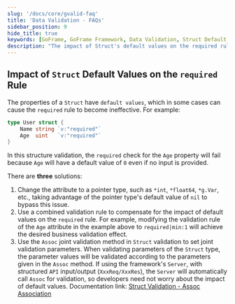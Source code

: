 ```yaml
---
slug: '/docs/core/gvalid-faq'
title: 'Data Validation - FAQs'
sidebar_position: 9
hide_title: true
keywords: [GoFrame, GoFrame Framework, Data Validation, Struct Default Value, Required Rule, Pointer Type, Combined Validation Rules, Assoc Joint Validation, API Input/Output, Server]
description: "The impact of Struct's default values on the required rule and its solutions when using the GoFrame framework for data validation, including using pointer types to bypass default value impacts, combined validation rules, and the Assoc joint validation method to ensure validation accuracy."
---
```


## Impact of `Struct` Default Values on the `required` Rule

The properties of a `Struct` have `default values`, which in some cases can cause the `required` rule to become ineffective. For example:

```go
type User struct {
    Name string `v:"required"`
    Age  uint   `v:"required"`
}
```

In this structure validation, the `required` check for the `Age` property will fail because `Age` will have a default value of `0` even if no input is provided.

There are **three** solutions:

1. Change the attribute to a pointer type, such as `*int`, `*float64`, `*g.Var`, etc., taking advantage of the pointer type's default value of `nil` to bypass this issue.
2. Use a combined validation rule to compensate for the impact of default values on the `required` rule. For example, modifying the validation rule of the `Age` attribute in the example above to `required|min:1` will achieve the desired business validation effect.
3. Use the `Assoc` joint validation method in `Struct` validation to set joint validation parameters. When validating parameters of the `Struct` type, the parameter values will be validated according to the parameters given in the `Assoc` method. If using the framework's `Server`, with structured `API` input/output (`XxxReq/XxxRes`), the `Server` will automatically call `Assoc` for validation, so developers need not worry about the impact of default values. Documentation link: [Struct Validation - Assoc Association](数据校验-参数类型/数据校验-Struct校验/Struct校验-Assoc关联.md)